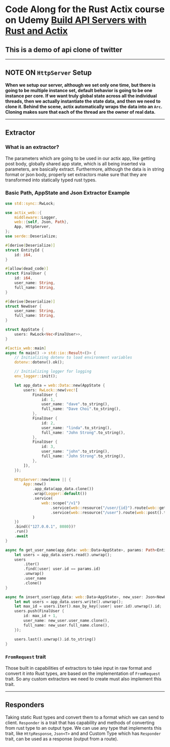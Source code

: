 # Code Along for the Rust Actix course on Udemy [Build API Servers with Rust and Actix](https://www.udemy.com/course/learn-rust-actix-web-and-sqlx/)

## This is a demo of api clone of twitter

---

## NOTE ON `HttpServer` Setup

**When we setup our server, although we set only one time, but there is going to be multiple instance set, default behavior is going to be one instance per core. If we want truly global state across all the individual threads, then we actually instantiate the state data, and then we need to clone it. Behind the scene, actix automatically wraps the data into an `Arc`. Cloning makes sure that each of the thread are the owner of real data.**

---

## Extractor

### What is an extractor?

The parameters which are going to be used in our actix app, like getting post body, globally shared
app state, which is all being inserted via parameters, are basically extract.
Furthermore, although the data is in string format or json body, properly set extractors make sure
that they are transformed into statically typed rust types.

### Basic Path, AppState and Json Extractor Example

```rust
use std::sync::RwLock;

use actix_web::{
    middleware::Logger,
    web::{self, Json, Path},
    App, HttpServer,
};
use serde::Deserialize;

#[derive(Deserialize)]
struct EntityId {
    id: i64,
}

#[allow(dead_code)]
struct FinalUser {
    id: i64,
    user_name: String,
    full_name: String,
}

#[derive(Deserialize)]
struct NewUser {
    user_name: String,
    full_name: String,
}

struct AppState {
    users: RwLock<Vec<FinalUser>>,
}

#[actix_web::main]
async fn main() -> std::io::Result<()> {
    // Initializing dotenv to load environment variables
    dotenv::dotenv().ok();

    // Initializing logger for logging
    env_logger::init();

    let app_data = web::Data::new(AppState {
        users: RwLock::new(vec![
            FinalUser {
                id: 1,
                user_name: "dave".to_string(),
                full_name: "Dave Choi".to_string(),
            },
            FinalUser {
                id: 2,
                user_name: "linda".to_string(),
                full_name: "John Strong".to_string(),
            },
            FinalUser {
                id: 3,
                user_name: "john".to_string(),
                full_name: "John Strong".to_string(),
            },
        ]),
    });

    HttpServer::new(move || {
        App::new()
            .app_data(app_data.clone())
            .wrap(Logger::default())
            .service(
                web::scope("/v1")
                    .service(web::resource("/user/{id}").route(web::get().to(get_user_name)))
                    .service(web::resource("/user").route(web::post().to(insert_user))),
            )
    })
    .bind(("127.0.0.1", 8080))?
    .run()
    .await
}

async fn get_user_name(app_data: web::Data<AppState>, params: Path<EntityId>) -> String {
    let users = app_data.users.read().unwrap();
    users
        .iter()
        .find(|user| user.id == params.id)
        .unwrap()
        .user_name
        .clone()
}

async fn insert_user(app_data: web::Data<AppState>, new_user: Json<NewUser>) -> String {
    let mut users = app_data.users.write().unwrap();
    let max_id = users.iter().max_by_key(|user| user.id).unwrap().id;
    users.push(FinalUser {
        id: max_id + 1,
        user_name: new_user.user_name.clone(),
        full_name: new_user.full_name.clone(),
    });

    users.last().unwrap().id.to_string()
}
```

### `FromRequest` trait

Those built in capabilities of extractors to take input in raw format and convert it into Rust types, are based on the implementation of `FromRequest` trait. So any custom extractors we need to create must also implement this trait.

---

## Responders

Taking static Rust types and convert them to a format which we can send to client.
`Responder` is a trait that has capability and methods of converting from rust type to an output type.
We can use any type that implements this trait, like `HttpResponse`, `Json<T>` and and Custom Type which has `Responder` trait, can be used as a response (output from a route).
